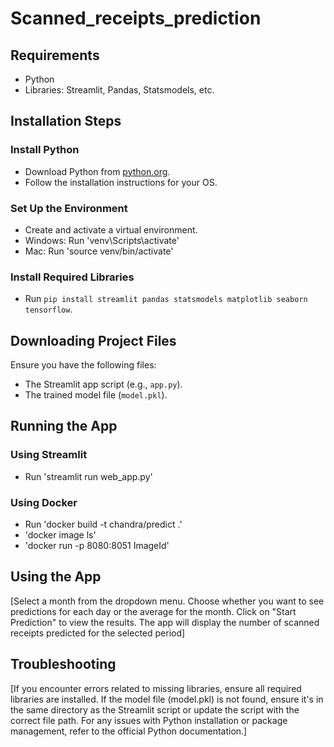 # Scanned_receipts_prediction

## Requirements
- Python
- Libraries: Streamlit, Pandas, Statsmodels, etc.

## Installation Steps
### Install Python
- Download Python from [python.org](https://python.org).
- Follow the installation instructions for your OS.

### Set Up the Environment
- Create and activate a virtual environment.
- Windows: Run 'venv\Scripts\activate'
- Mac: Run 'source venv/bin/activate'

### Install Required Libraries
- Run `pip install streamlit pandas statsmodels matplotlib seaborn tensorflow`.

## Downloading Project Files
Ensure you have the following files:
- The Streamlit app script (e.g., `app.py`).
- The trained model file (`model.pkl`).

## Running the App
### Using Streamlit
- Run 'streamlit run web_app.py'

### Using Docker
- Run 'docker build -t chandra/predict .'
- 'docker image ls'
- 'docker run -p 8080:8051 ImageId'

## Using the App
[Select a month from the dropdown menu.
Choose whether you want to see predictions for each day or the average for the month.
Click on "Start Prediction" to view the results.
The app will display the number of scanned receipts predicted for the selected period]

## Troubleshooting
[If you encounter errors related to missing libraries, ensure all required libraries are installed.
If the model file (model.pkl) is not found, ensure it's in the same directory as the Streamlit script or update the script with the correct file path.
For any issues with Python installation or package management, refer to the official Python documentation.]

